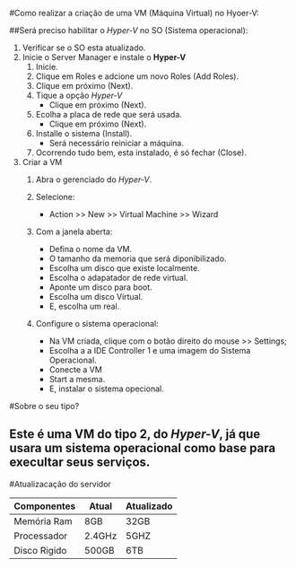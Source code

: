 #Como realizar a criação de uma VM (Máquina Virtual) no Hyoer-V:

##Será preciso habilitar o *Hyper-V* no SO (Sistema operacional):

1. Verificar se o SO esta atualizado. 
2. Inicie o Server Manager e instale o **Hyper-V**
   1. Inicie.
   2. Clique em Roles e adcione um novo Roles (Add Roles).
   3. Clique em próximo (Next).
   4. Tique a opção *Hyper-V*
      * Clique em próximo (Next).
   5. Ecolha a placa de rede que será usada.
      * Clique em próximo (Next).
   6. Installe o sistema (Install).
      * Será necessário reiniciar a máquina.
   7. Ocorrendo tudo bem, esta instalado, é só fechar (Close).
3. Criar a VM
   1. Abra o gerenciado do *Hyper-V*.
   2. Selecione:
      * Action >> New >> Virtual Machine >> Wizard
   3. Com a janela aberta:
      * Defina o nome da VM.
      * O tamanho da memoria que será diponibilizado.
      * Escolha um disco que existe localmente.
      * Escolha o adapatador de rede virtual.
      * Aponte um disco para boot.
      * Escolha um disco Virtual.
      * E, escolha um real.
      
   4. Configure o sistema operacional:
      * Na VM criada, clique com o botão direito do mouse >> Settings;
      * Escolha a a IDE Controller 1 e uma imagem do Sistema Operacional.
      * Conecte a VM
      * Start a mesma.
      * E, instalar o sistema opecional.
   
#Sobre o seu tipo?

## Este é uma VM do tipo 2, do *Hyper-V*, já que usara um sistema operacional como base para execultar seus serviços.

#Atualizacação do servidor

| Componentes  | Atual  | Atualizado |
|--------------|--------|------------|
| Memória Ram  | 8GB    | 32GB       |
| Processador  | 2.4GHz | 5GHZ       |
| Disco Rigido | 500GB  | 6TB        |

